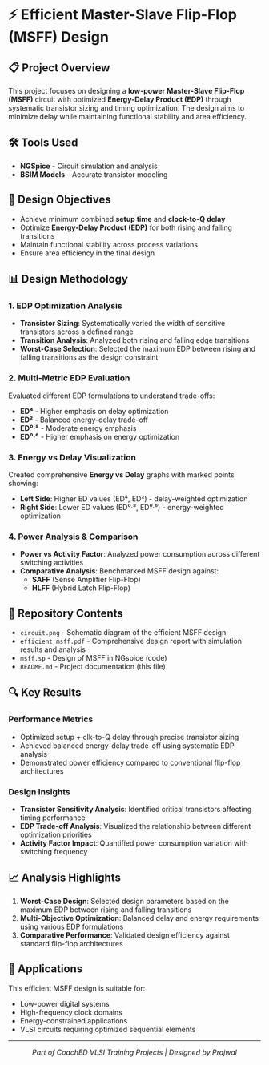 # ⚡ Efficient Master-Slave Flip-Flop (MSFF) Design

## 📋 Project Overview

This project focuses on designing a **low-power Master-Slave Flip-Flop (MSFF)** circuit with optimized **Energy-Delay Product (EDP)** through systematic transistor sizing and timing optimization. The design aims to minimize delay while maintaining functional stability and area efficiency.

## 🛠️ Tools Used
- **NGSpice** - Circuit simulation and analysis
- **BSIM Models** - Accurate transistor modeling

## 🎯 Design Objectives

- Achieve minimum combined **setup time** and **clock-to-Q delay**
- Optimize **Energy-Delay Product (EDP)** for both rising and falling transitions
- Maintain functional stability across process variations
- Ensure area efficiency in the final design

## 📊 Design Methodology

### 1. EDP Optimization Analysis
- **Transistor Sizing**: Systematically varied the width of sensitive transistors across a defined range
- **Transition Analysis**: Analyzed both rising and falling edge transitions
- **Worst-Case Selection**: Selected the maximum EDP between rising and falling transitions as the design constraint

### 2. Multi-Metric EDP Evaluation
Evaluated different EDP formulations to understand trade-offs:
- **ED⁴** - Higher emphasis on delay optimization
- **ED²** - Balanced energy-delay trade-off
- **ED⁰·⁸** - Moderate energy emphasis
- **ED⁰·⁶** - Higher emphasis on energy optimization

### 3. Energy vs Delay Visualization
Created comprehensive **Energy vs Delay** graphs with marked points showing:
- **Left Side**: Higher ED values (ED⁴, ED²) - delay-weighted optimization
- **Right Side**: Lower ED values (ED⁰·⁸, ED⁰·⁶) - energy-weighted optimization

### 4. Power Analysis & Comparison
- **Power vs Activity Factor**: Analyzed power consumption across different switching activities
- **Comparative Analysis**: Benchmarked MSFF design against:
  - **SAFF** (Sense Amplifier Flip-Flop)
  - **HLFF** (Hybrid Latch Flip-Flop)

## 📁 Repository Contents

- `circuit.png` - Schematic diagram of the efficient MSFF design
- `efficient_msff.pdf` - Comprehensive design report with simulation results and analysis
- `msff.sp` - Design of MSFF in NGspice (code)
- `README.md` - Project documentation (this file)

## 🔍 Key Results

### Performance Metrics
- Optimized setup + clk-to-Q delay through precise transistor sizing
- Achieved balanced energy-delay trade-off using systematic EDP analysis
- Demonstrated power efficiency compared to conventional flip-flop architectures

### Design Insights
- **Transistor Sensitivity Analysis**: Identified critical transistors affecting timing performance
- **EDP Trade-off Analysis**: Visualized the relationship between different optimization priorities
- **Activity Factor Impact**: Quantified power consumption variation with switching frequency

## 📈 Analysis Highlights

1. **Worst-Case Design**: Selected design parameters based on the maximum EDP between rising and falling transitions
2. **Multi-Objective Optimization**: Balanced delay and energy requirements using various EDP formulations
3. **Comparative Performance**: Validated design efficiency against standard flip-flop architectures

## 🚀 Applications

This efficient MSFF design is suitable for:
- Low-power digital systems
- High-frequency clock domains
- Energy-constrained applications
- VLSI circuits requiring optimized sequential elements

---

<p align="center">
  <i>Part of CoachED VLSI Training Projects | Designed by Prajwal</i>

</p>

